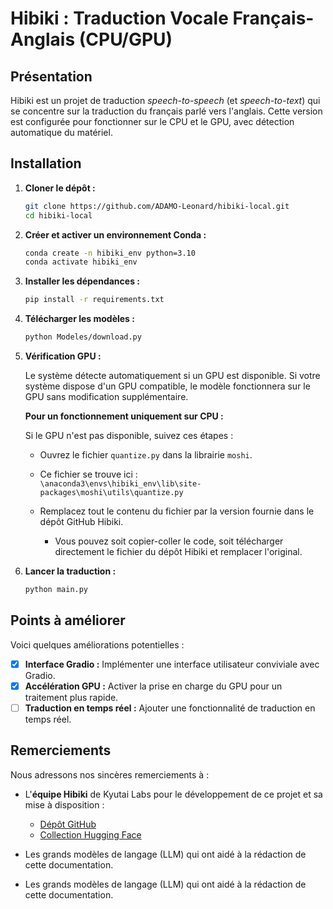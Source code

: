 # Hibiki : Traduction Vocale Français-Anglais (CPU/GPU)

## Présentation

Hibiki est un projet de traduction *speech-to-speech* (et *speech-to-text*) qui se concentre sur la traduction du français parlé vers l'anglais. Cette version est configurée pour fonctionner sur le CPU et le GPU, avec détection automatique du matériel.

## Installation

1. **Cloner le dépôt :**

    ```bash
    git clone https://github.com/ADAMO-Leonard/hibiki-local.git
    cd hibiki-local
    ```

2. **Créer et activer un environnement Conda :**

    ```bash
    conda create -n hibiki_env python=3.10
    conda activate hibiki_env
    ```

3. **Installer les dépendances :**

    ```bash
    pip install -r requirements.txt
    ```

4. **Télécharger les modèles :**

    ```bash
    python Modeles/download.py
    ```

5. **Vérification GPU :**

    Le système détecte automatiquement si un GPU est disponible. Si votre système dispose d'un GPU compatible, le modèle fonctionnera sur le GPU sans modification supplémentaire.

    **Pour un fonctionnement uniquement sur CPU :**
    
    Si le GPU n'est pas disponible, suivez ces étapes :
    
    - Ouvrez le fichier `quantize.py` dans la librairie `moshi`.
    - Ce fichier se trouve ici :  
      `\anaconda3\envs\hibiki_env\lib\site-packages\moshi\utils\quantize.py`
    
    - Remplacez tout le contenu du fichier par la version fournie dans le dépôt GitHub Hibiki.
      - Vous pouvez soit copier-coller le code, soit télécharger directement le fichier du dépôt Hibiki et remplacer l'original.

6. **Lancer la traduction :**

    ```bash
    python main.py
    ```

## Points à améliorer

Voici quelques améliorations potentielles :

-   [X]  **Interface Gradio :**  Implémenter une interface utilisateur conviviale avec Gradio.
-   [x]  **Accélération GPU :**  Activer la prise en charge du GPU pour un traitement plus rapide.
-   [ ]  **Traduction en temps réel :**  Ajouter une fonctionnalité de traduction en temps réel.

## Remerciements

Nous adressons nos sincères remerciements à :

*   L'**équipe Hibiki** de Kyutai Labs pour le développement de ce projet et sa mise à disposition :
    *   [Dépôt GitHub](https://github.com/kyutai-labs/hibiki)
    *   [Collection Hugging Face](https://huggingface.co/collections/kyutai/hibiki-fr-en-67a48835a3d50ee55d37c2b5)
*   Les grands modèles de langage (LLM) qui ont aidé à la rédaction de cette documentation.

*    Les grands modèles de langage (LLM) qui ont aidé à la rédaction de cette documentation.
